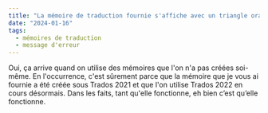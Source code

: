 ```yaml
---
title: "La mémoire de traduction fournie s'affiche avec un triangle orange dans la liste de mémoire. Est-ce normal ?"
date: "2024-01-16"
tags:
  - mémoires de traduction
  - message d'erreur
---
```


Oui, ça arrive quand on utilise des mémoires que l'on n'a pas créées soi-même. En l'occurrence, c'est sûrement parce que la mémoire que je vous ai fournie a été créée sous Trados 2021 et que l'on utilise Trados 2022 en cours désormais. Dans les faits, tant qu'elle fonctionne, eh bien c’est qu’elle fonctionne.


